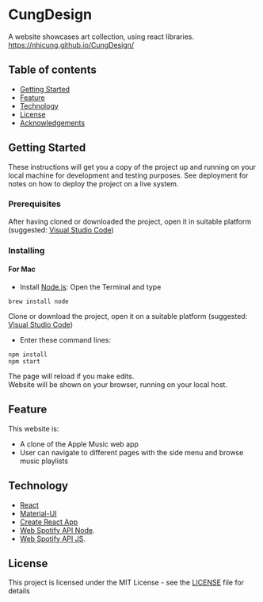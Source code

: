 # CungDesign
A website showcases art collection, using react libraries.
https://nhicung.github.io/CungDesign/

## Table of contents
* [Getting Started](#getting-started)
* [Feature](#feature)
* [Technology](#technology)
* [License](#license)
* [Acknowledgements](#acknowledges)

## Getting Started

These instructions will get you a copy of the project up and running on your local machine for development and testing purposes. See deployment for notes on how to deploy the project on a live system.

### Prerequisites

After having cloned or downloaded the project, open it in suitable platform (suggested: [Visual Studio Code](https://code.visualstudio.com))

### Installing

#### For Mac
* Install [Node.js](https://nodejs.org/en/): 
Open the Terminal and type 
```
brew install node
```
Clone or download the project, open it on a suitable platform (suggested: [Visual Studio Code](https://code.visualstudio.com))

* Enter these command lines:
```
npm install
npm start
```
The page will reload if you make edits.<br />
Website will be shown on your browser, running on your local host.

## Feature

This website is:
* A clone of the Apple Music web app
* User can navigate to different pages with the side menu and browse music playlists

## Technology

* [React](https://reactjs.org)
* [Material-UI](https://material-ui.com)
* [Create React App](https://github.com/facebook/create-react-app)
* [Web Spotify API Node](https://github.com/thelinmichael/spotify-web-api-node).
* [Web Spotify API JS](https://jmperezperez.com/spotify-web-api-js/).

## License

This project is licensed under the MIT License - see the [LICENSE](LICENSE) file for details

